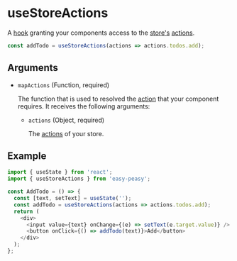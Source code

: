 # useStoreActions

A [hook](https://reactjs.org/docs/hooks-intro.html) granting your components access to the [store's](/docs/api/store) [actions](/docs/api/action.html).

```javascript
const addTodo = useStoreActions(actions => actions.todos.add);
```

## Arguments

  - `mapActions` (Function, required)

    The function that is used to resolved the [action](/docs/api/action.html) that your component requires. It receives the following arguments:

    - `actions` (Object, required)

      The [actions](/docs/api/action.html) of your store.

## Example

```javascript
import { useState } from 'react';
import { useStoreActions } from 'easy-peasy';

const AddTodo = () => {
  const [text, setText] = useState('');
  const addTodo = useStoreActions(actions => actions.todos.add);
  return (
    <div>
      <input value={text} onChange={(e) => setText(e.target.value)} />
      <button onClick={() => addTodo(text)}>Add</button>
    </div>
  );
};
```
